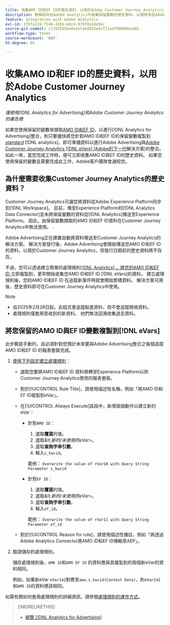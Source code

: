 ```yaml
---
title: 收集AMO ID和EF ID的歷史資料，以用於Adobe Customer Journey Analytics
description: 瞭解如何在Adobe Analytics中收集保留變數的歷史資料，以便將來在Adobe Customer Journey Analytics中使用
feature: Integration with Adobe Analytics
exl-id: 1f8fa139-f146-426b-b0c4-079f8e2de56c
source-git-commit: c1701505be0a1efa6db15edcf21adf80880bad8b
workflow-type: tm+mt
source-wordcount: '607'
ht-degree: 0%

---
```


# 收集AMO ID和EF ID的歷史資料，以用於Adobe Customer Journey Analytics

*僅使用[!DNL Analytics for Advertising]和Adobe Customer Journey Analytics的廣告商*

<!-- Solution built but not tested. Move to the CJA chapter once it's available?  If so, then create a redirect. -->

如果您使用保留的變數來擷取[AMO ID和EF ID](ids.md)，以進行[!DNL Analytics for Advertising]整合，則只要儘快將您針對AMO ID和EF ID的保留變數複製到[standard](https://experienceleague.adobe.com/zh-hant/docs/analytics-platform/using/cja-overview/cja-overview) [!DNL analytics]，即可準備資料以進行Adobe Advertising與[Adobe Customer Journey Analytics [!DNL eVars] (Adobe的下一代](https://experienceleague.adobe.com/zh-hant/docs/analytics/components/dimensions/evar)解決方案)的整合。 如此一來，當您完成工作時，便可立即收集AMO ID與EF ID的歷史資料。 如果您使用保留的變數且需要完成此工作，Adobe客戶團隊會通知您。

<!-- You can also do the same for any other reserved variables you use for your [!DNL Analytics for Advertising] implementation. -->

<!-- This will allow Adobe Experience Platform, which supplies data to Customer Journey Analytics, to begin collecting historical data for your [!DNL rVars] as soon as you complete the task. -->

## 為什麼需要收集Customer Journey Analytics的歷史資料？

Customer Journey Analytics可讓您將資料從Adobe Experience Platform同步到[!DNL Workspace]。 目前，傳至Experience Platform的[!DNL Analytics Data Connector]並未將保留變數的資料從[!DNL Analytics]傳送至Experience Platform。 因此，由保留變數擷取的AMO ID和EF ID資料在Customer Journey Analytics中無法使用。 <!-- Instead, XXXXXXXXXX what exactly? -->.<!-- Does the Analytics for Advertising implementation use the Analytics Data Connector in particular (why would it use anything?), and we're planning to implement the Web SDK to do it instead in the future? -->

Adobe Advertising正在建置自動將資料傳送至Customer Journey Analytics的解決方案。 解決方案發行後，Adobe Advertising會開始傳送您AMO ID和EF ID的資料，以用於Customer Journey Analytics，但發行日期前的歷史資料將不存在。

不過，您可以透過建立簡單的<!-- [!DNL rVars] -->處理規則[[!DNL Analytics] ，將您的AMO ID和EF ID ](https://experienceleague.adobe.com/zh-hant/docs/analytics/admin/admin-tools/manage-report-suites/edit-report-suite/report-suite-general/c-processing-rules/processing-rules)立即複製到<!-- [!DNL rVars] -->，更早開始收集您AMO ID和EF ID [!DNL eVars]的資料。 建立處理規則後，您的AMO ID和EF ID <!-- [!DNL rVars] -->在追蹤新事件時就會開始累積資料。 解決方案可用後，歷史資料即可在Customer Journey Analytics中使用。

>[!NOTE]
>
>* 自2025年2月28日起，此程式會追蹤點進資料，但不會追蹤檢視資料。
>* 處理規則僅套用至收到的新資料。 他們無法回溯收集過去資料。

## 將您保留的AMO ID與EF ID變數複製到[!DNL eVars]

此步驟是手動的，且必須針對您預計未來要與Adobe Advertising整合之每個追蹤AMO ID和EF ID <!-- [!DNL rVars] -->的報表套裝完成。

1. [使用下列設定建立處理規則](https://experienceleague.adobe.com/zh-hant/docs/analytics/admin/admin-tools/manage-report-suites/edit-report-suite/report-suite-general/c-processing-rules/c-processing-rules-configuration/t-processing-rules)：

   * 選取您要將AMO ID和EF ID <!-- [!DNL rVar] -->資料移轉至Experience Platform以供Customer Journey Analytics使用的報表套裝。

   * 對於[!UICONTROL Rule Title]，請使用描述性名稱，例如「將AMO ID和EF ID複製到eVar」。

   * 在[!UICONTROL Always Execute]區段中，新增兩個動作以建立新的eVar：

      * 針對`AMO ID`：

         1. 選取&#x200B;**覆寫**&#x200B;的值。
         1. 選取&#x200B;*\&lt;新的/未使用的eVar\>*。
         1. 選取&#x200B;**查詢字串引數**。
         1. 輸入`s_kwcid`。

        範例： ```Overwrite the value of rVar10 with Query String Parameter s_kwcid```

      * 針對`EF ID`：

         1. 選取&#x200B;**覆寫**&#x200B;的值。
         1. 選取&#x200B;*\&lt;新的/未使用的eVar\>*。
         1. 選取&#x200B;**查詢字串引數**。
         1. 輸入`ef_id`。

        範例： `Overwrite the value of rVar11 with Query String Parameter ef_id`

   * 對於[!UICONTROL Reason for rule]，請使用描述性備註，例如「將透過Adobe Analytics Connector將AMO ID和EF ID傳輸至AEP」。

1. 驗證儲存的處理規則。

   儲存處理規則後，`AMO ID`和`AMO EF ID` <!-- the existing reserved variables -->的資料應與其複製到的兩個新eVar的資料相同。

   例如，如果新eVar `eVar142`對應至`amo.s_kwcid(Context Data)`，則`eVar142`和`AMO ID`的資料應該相同。

如需有關如何套用處理規則的詳細資訊，請參閱[處理規則的運作方式](https://experienceleague.adobe.com/zh-hant/docs/analytics/admin/admin-tools/manage-report-suites/edit-report-suite/report-suite-general/c-processing-rules/c-processing-rules-configuration/processing-rules-about)。

>[!MORELIKETHIS]
>
>* [總覽 [!DNL Analytics for Advertising]](overview.md)
